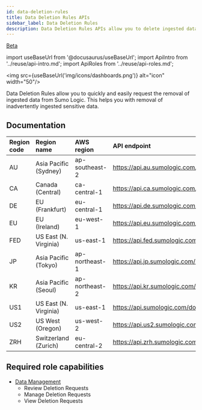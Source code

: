 ```yaml
---
id: data-deletion-rules
title: Data Deletion Rules APIs
sidebar_label: Data Deletion Rules
description: Data Deletion Rules APIs allow you to delete ingested data from Sumo Logic.
---
```


<head>
  <meta name="robots" content="noindex" />
</head>

<p><a href={useBaseUrl('docs/beta')}><span className="beta">Beta</span></a></p>

import useBaseUrl from '@docusaurus/useBaseUrl';
import ApiIntro from '../reuse/api-intro.md';
import ApiRoles from '../reuse/api-roles.md';

<img src={useBaseUrl('img/icons/dashboards.png')} alt="icon" width="50"/>

Data Deletion Rules allow you to quickly and easily request the removal of ingested data from Sumo Logic. This helps you with removal of inadvertently ingested sensitive data.

## Documentation

<ApiIntro/>

| Region code | Region name | AWS region | API endpoint |
|:----|:----|:---|:-----|
| AU  | Asia Pacific (Sydney)  | ap-southeast-2 | https://api.au.sumologic.com/docs/#tag/dataDeletionRules   |
| CA  | Canada (Central)       | ca-central-1   | https://api.ca.sumologic.com/docs/#tag/dataDeletionRules   |
| DE  | EU (Frankfurt)         | eu-central-1   | https://api.de.sumologic.com/docs/#tag/dataDeletionRules   |
| EU  | EU (Ireland)           | eu-west-1      | https://api.eu.sumologic.com/docs/#tag/dataDeletionRules   |
| FED | US East (N. Virginia)  | us-east-1      | https://api.fed.sumologic.com/docs/#tag/dataDeletionRules  |
| JP  | Asia Pacific (Tokyo)   | ap-northeast-1 | https://api.jp.sumologic.com/docs/#tag/dataDeletionRules   |
| KR  | Asia Pacific (Seoul)   | ap-northeast-2 | https://api.kr.sumologic.com/docs/#tag/dataDeletionRules   |
| US1 | US East (N. Virginia)  | us-east-1      | https://api.sumologic.com/docs/#tag/dataDeletionRules      |
| US2 | US West (Oregon)       | us-west-2      | https://api.us2.sumologic.com/docs/#tag/dataDeletionRules  |
| ZRH | Switzerland (Zurich)   | eu-central-2   | https://api.zrh.sumologic.com/docs/#tag/dataDeletionRules  |

## Required role capabilities

<ApiRoles/>

* [Data Management](/docs/manage/users-roles/roles/role-capabilities/#data-management)
   * Review Deletion Requests
   * Manage Deletion Requests
   * View Deletion Requests
